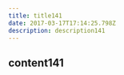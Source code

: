 ```yaml
---
title: title141
date: 2017-03-17T17:14:25.798Z
description: description141
---
```


## content141
  
